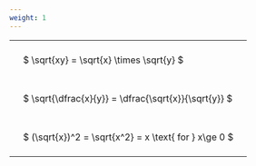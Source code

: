 ```yaml
---
weight: 1
---
```


<style type="text/css">
#T_01011 th.col_heading {
  text-align: left;
  font-size: 1em;
}
#T_01011 td {
  text-align: left;
  font-size: 1em;
  padding: 1.5em;
}
</style>
<table id="T_01011">
  <thead>
  </thead>
  <tbody>
    <tr>
      <td id="T_01011_row0_col0" class="data row0 col0" >$ \sqrt{xy} = \sqrt{x} \times \sqrt{y} $</td>
    </tr>
    <tr>
      <td id="T_01011_row1_col0" class="data row1 col0" >$ \sqrt{\dfrac{x}{y}} = \dfrac{\sqrt{x}}{\sqrt{y}} $</td>
    </tr>
    <tr>
      <td id="T_01011_row2_col0" class="data row2 col0" >$ (\sqrt{x})^2 = \sqrt{x^2} = x \text{ for } x\ge 0 $</td>
    </tr>
  </tbody>
</table>

